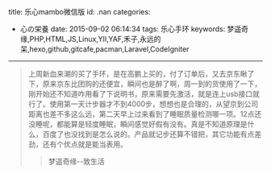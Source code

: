 title: 乐心mambo微信版
id: .nan
categories:
  - 心の栄養
date: 2015-09-02 06:14:34
tags: 乐心手环
keywords: 梦遥奇缘,PHP,HTML,JS,Linux,YII,YAF,禾子,永远的呆,hexo,github,gitcafe,pacman,Laravel,CodeIgniter
---

>上周新血来潮的买了手环，是在高鹏上买的，付了订单后，又去京东瞅了下，原来京东比团购的还便宜，瞬间也是醉了啊，周一到的货使用了一下，刚开始还不知道咋用看了下说明书，原来需要先激活，就是连上usb接口就行了。使用第一天计步器才不到4000步，想想也是合理的，从望京到公司距离也差不多这么远，第二天早上过来看到了睡眠质量检测哪一项。12点还没睡呢，都能算是轻度睡眠，瞬间感觉好假有没有。真是不知道原理是什么，百度了也没找到是怎么说的。产品就记步还算不错把，其它功能有点差劲，还有个优点就是能当表用。
 >>梦遥奇缘--致生活